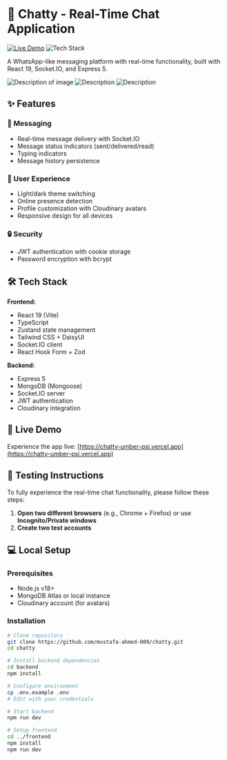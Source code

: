 # 💬 Chatty - Real-Time Chat Application

[![Live Demo](https://img.shields.io/badge/demo-live-brightgreen)](https://chatty-umber-psi.vercel.app)
![Tech Stack](https://img.shields.io/badge/stack-MERN-61DAFB?logo=react&logoColor=white)

A WhatsApp-like messaging platform with real-time functionality, built with React 19, Socket.IO, and Express 5.

![Description of image](https://drive.google.com/uc?export=view&id=1b29f2OYFyvsiIhqN9NAAL25Uqy13fYzt)
![Description](https://drive.google.com/uc?export=view&id=1q8WqSx_KcgLIOVSs6lh0oiGWowRVxtf7)
![Description](https://drive.google.com/uc?export=view&id=1yP1ZIo4KgJUfSzkcJXe6TOQfxHMnc8uh)


## ✨ Features

### 💌 Messaging
- Real-time message delivery with Socket.IO
- Message status indicators (sent/delivered/read)
- Typing indicators
- Message history persistence

### 👤 User Experience
- Light/dark theme switching
- Online presence detection
- Profile customization with Cloudinary avatars
- Responsive design for all devices

### 🔒 Security
- JWT authentication with cookie storage
- Password encryption with bcrypt

## 🛠️ Tech Stack

**Frontend:**
- React 19 (Vite)
- TypeScript
- Zustand state management
- Tailwind CSS + DaisyUI
- Socket.IO client
- React Hook Form + Zod

**Backend:**
- Express 5
- MongoDB (Mongoose)
- Socket.IO server
- JWT authentication
- Cloudinary integration

## 🚀 Live Demo

Experience the app live: [https://chatty-umber-psi.vercel.app](https://chatty-umber-psi.vercel.app)

## 🚀 Testing Instructions

To fully experience the real-time chat functionality, please follow these steps:

1. **Open two different browsers** (e.g., Chrome + Firefox) or use **Incognito/Private windows**
2. **Create two test accounts**

## 💻 Local Setup

### Prerequisites
- Node.js v18+
- MongoDB Atlas or local instance
- Cloudinary account (for avatars)

### Installation
```bash
# Clone repository
git clone https://github.com/mustafa-ahmed-009/chatty.git
cd chatty

# Install backend dependencies
cd backend
npm install

# Configure environment
cp .env.example .env
# Edit with your credentials

# Start backend
npm run dev

# Setup frontend
cd ../frontend
npm install
npm run dev
